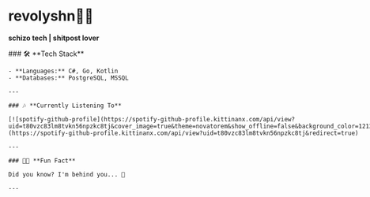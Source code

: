 # revolyshn🌸🐍
**schizo tech | shitpost lover**

<div style="display: flex; align-items: center;">
  <div style="flex: 1;">
    ### 🛠️ **Tech Stack**

    - **Languages:** C#, Go, Kotlin
    - **Databases:** PostgreSQL, MSSQL

    ---

    ### 🎶 **Currently Listening To**

    [![spotify-github-profile](https://spotify-github-profile.kittinanx.com/api/view?uid=t80vzc83lm8tvkn56npzkc8tj&cover_image=true&theme=novatorem&show_offline=false&background_color=121212&interchange=false&bar_color=53b14f&bar_color_cover=true)](https://spotify-github-profile.kittinanx.com/api/view?uid=t80vzc83lm8tvkn56npzkc8tj&redirect=true)

    ---

    ### 🐱‍💻 **Fun Fact**

    Did you know? I'm behind you... 👀

    ---
  </div>
  <div style="margin-left: 20px;">
    <img src="https://count.getloli.com/get/@Revolyshn?theme=rule34"/>
    <img src="https://i.pinimg.com/736x/08/d6/78/08d67875272ab02254c9930e04d51888.jpg" alt="Anime Banner" style="width: 100%; max-width: 300px;"/>
  </div>
</div>
